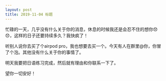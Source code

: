 ```yaml
---
layout: post
title: 2019-11-04 标题
---
```


忙碌的一天，几乎没有什么关于你的消息，休息的时候我还是会忍不住的想你😞😞，这样的日子还要持续多久？我快疯了！

听别人说你去买了个airpod pro，我也想要去买一个。今天有人在群里@你，你冒了个泡。其他没有什么关于你的事情了。

明天我要把日语练习完成，然后就有理由和你联系一下了。

望你一切安好！